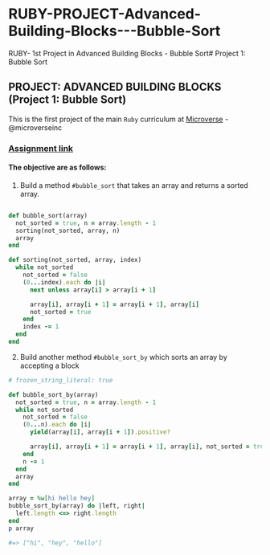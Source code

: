 # RUBY-PROJECT-Advanced-Building-Blocks---Bubble-Sort
RUBY- 1st Project in Advanced Building Blocks - Bubble Sort# Project 1: Bubble Sort

## PROJECT: ADVANCED BUILDING BLOCKS (Project 1: Bubble Sort)

This is the first project of the main `Ruby` curriculum at [Microverse](https://www.microverse.org/) - @microverseinc


### [Assignment link](https://www.theodinproject.com/courses/ruby-programming/lessons/advanced-building-blocks)

#### The objective are as follows:

1. Build a method `#bubble_sort` that takes an array and returns a sorted array.

``` rb

def bubble_sort(array)
  not_sorted = true, n = array.length - 1
  sorting(not_sorted, array, n)
  array
end

def sorting(not_sorted, array, index)
  while not_sorted
    not_sorted = false
    (0...index).each do |i|
      next unless array[i] > array[i + 1]

      array[i], array[i + 1] = array[i + 1], array[i]
      not_sorted = true
    end
    index -= 1
  end
end
  ```

2. Build another method `#bubble_sort_by` which sorts an array by accepting a block

``` rb
# frozen_string_literal: true

def bubble_sort_by(array)
  not_sorted = true, n = array.length - 1
  while not_sorted
    not_sorted = false
    (0...n).each do |i|
      yield(array[i], array[i + 1]).positive?

      array[i], array[i + 1] = array[i + 1], array[i], not_sorted = true
    end
    n -= 1
  end
  array
end

array = %w[hi hello hey]
bubble_sort_by(array) do |left, right|
  left.length <=> right.length
end
p array

#=> ["hi", "hey", "hello"]  
```

